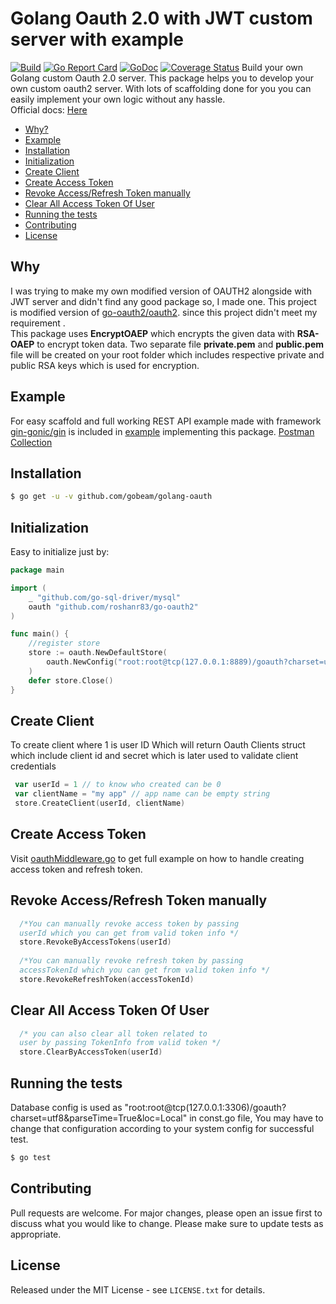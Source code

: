 # Golang Oauth 2.0  with JWT custom server with example
[![Build][Build-Status-Image]][Build-Status-Url] [![Go Report Card](https://goreportcard.com/badge/github.com/gobeam/golang-oauth?branch=master)](https://goreportcard.com/report/github.com/gobeam/golang-oauth) [![GoDoc][godoc-image]][godoc-url]
[![Coverage Status](https://coveralls.io/repos/github/gobeam/golang-oauth/badge.svg?branch=master)](https://coveralls.io/github/gobeam/golang-oauth?branch=master)
Build your own Golang custom Oauth 2.0 server. This package helps you to develop your own custom oauth2 server. With lots of scaffolding done for you you can easily implement your own logic without any hassle.
<br>
Official docs: [Here](https://godoc.org/github.com/gobeam/golang-oauth)

* [Why?](#why)
* [Example](#example)
* [Installation](#installation)
* [Initialization](#initialization)
* [Create Client](#create-client)
* [Create Access Token](create-access-token)
* [Revoke Access/Refresh Token manually](#revoke-accessrefresh-token-manually)
* [Clear All Access Token Of User](#clear-all-access-token-of-user)
* [Running the tests](#running-the-tests)
* [Contributing](#contributing)
* [License](#license)


## Why
I was trying to make my own modified version of OAUTH2 alongside with JWT server and didn't find any good package so, I made one.  This project is modified version of [go-oauth2/oauth2](https://github.com/go-oauth2/oauth2). since this project didn't meet my requirement .
<br>
This package uses <b>EncryptOAEP</b> which encrypts the given data with <b>RSA-OAEP</b> to encrypt token data. Two separate file <b>private.pem</b> and <b>public.pem</b> file will be created on your root folder which includes respective private and public RSA keys which is used for encryption.
<br>


## Example
For easy scaffold and full working REST API example made with framework [gin-gonic/gin](https://github.com/gin-gonic/gin) is included in  [example](https://github.com/gobeam/golang-oauth/tree/master/example) implementing this package.
[Postman Collection](https://github.com/gobeam/golang-oauth/blob/master/example/third_party/postman_import/postman.json)

## Installation

``` bash
$ go get -u -v github.com/gobeam/golang-oauth
```


## Initialization

Easy to initialize just by:

``` go
package main

import (
	_ "github.com/go-sql-driver/mysql"
	oauth "github.com/roshanr83/go-oauth2"
)

func main() {
	//register store
	store := oauth.NewDefaultStore(
		oauth.NewConfig("root:root@tcp(127.0.0.1:8889)/goauth?charset=utf8&parseTime=True&loc=Local"),
	)
	defer store.Close()
}

```


## Create Client

To create client where 1 is user ID Which will return Oauth Clients struct which include client id and secret which is later used to validate client credentials
	 
```go
 var userId = 1 // to know who created can be 0
 var clientName = "my app" // app name can be empty string
 store.CreateClient(userId, clientName)

```


## Create Access Token
Visit [oauthMiddleware.go](https://github.com/gobeam/golang-oauth/blob/master/example/middlewares/oauthMiddleware.go) to get full example on how to handle creating access token and refresh token. 


## Revoke Access/Refresh Token manually

```go
  /*You can manually revoke access token by passing
  userId which you can get from valid token info */
  store.RevokeByAccessTokens(userId) 
  
  /*You can manually revoke refresh token by passing
  accessTokenId which you can get from valid token info */
  store.RevokeRefreshToken(accessTokenId)

```


## Clear All Access Token Of User

```go
  /* you can also clear all token related to
  user by passing TokenInfo from valid token */
  store.ClearByAccessToken(userId)
```


## Running the tests

Database config is used as "root:root@tcp(127.0.0.1:3306)/goauth?charset=utf8&parseTime=True&loc=Local" in const.go file, You may have to change that configuration according to your system config for successful test.

``` bash
$ go test
```


## Contributing

Pull requests are welcome. For major changes, please open an issue first to discuss what you would like to change.
Please make sure to update tests as appropriate.


## License

Released under the MIT License - see `LICENSE.txt` for details.


[Build-Status-Url]: https://travis-ci.org/gobeam/golang-oauth
[Build-Status-Image]: https://travis-ci.org/gobeam/golang-oauth.svg?branch=master
[godoc-url]: https://pkg.go.dev/github.com/gobeam/golang-oauth?tab=doc
[godoc-image]: https://godoc.org/github.com/gobeam/golang-oauth?status.svg
